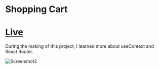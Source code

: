 # Shopping Cart

# [Live](https://shopping-cart-theta-one.vercel.app)

During the making of this project, I learned more about useContext and React Router.

![Screenshot2](https://user-images.githubusercontent.com/30230586/175558961-1a99c7a3-2cb7-4481-be14-c6cfb3a75fd8.png)
